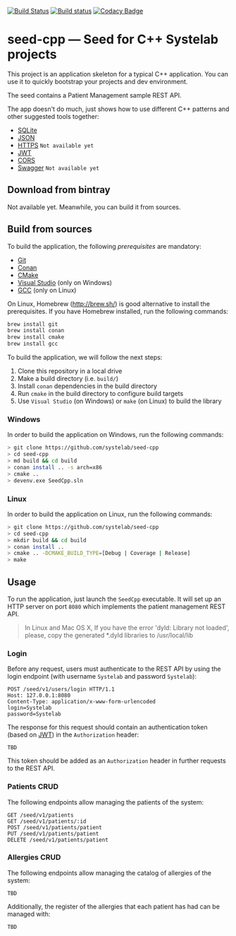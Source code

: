 [![Build Status](https://travis-ci.org/systelab/seed-cpp.svg?branch=master)](https://travis-ci.org/systelab/seed-cpp)
[![Build status](https://ci.appveyor.com/api/projects/status/kiy6ugv134i7nbon?svg=true)](https://ci.appveyor.com/project/systelab/seed-cpp)
[![Codacy Badge](https://api.codacy.com/project/badge/Grade/1da2b731322b4856a2f2f6b49bdfa729)](https://www.codacy.com/app/systelab/seed-cpp?utm_source=github.com&amp;utm_medium=referral&amp;utm_content=systelab/seed-cpp&amp;utm_campaign=Badge_Grade)

# seed-cpp — Seed for C++ Systelab projects

This project is an application skeleton for a typical C++ application. You can use it to quickly bootstrap your projects and dev environment.

The seed contains a Patient Management sample REST API.

The app doesn't do much, just shows how to use different C++ patterns and other suggested tools together:
* [SQLite](https://www.sqlite.org)
* [JSON](https://www.json.org/)
* [HTTPS](https://en.wikipedia.org/wiki/HTTPS) `Not available yet`
* [JWT](https://jwt.io/)
* [CORS](https://en.wikipedia.org/wiki/Cross-origin_resource_sharing)
* [Swagger](https://swagger.io/) `Not available yet`

## Download from bintray

Not available yet. Meanwhile, you can build it from sources.

## Build from sources

To build the application, the following *prerequisites* are mandatory:

  - [Git](https://git-scm.com/)
  - [Conan](https://conan.io/)
  - [CMake](https://cmake.org/)
  - [Visual Studio](https://visualstudio.microsoft.com/) (only on Windows)
  - [GCC](https://gcc.gnu.org/) (only on Linux)

On Linux, Homebrew (http://brew.sh/) is good alternative to install the prerequisites. If you have Homebrew installed, run the following commands:

```bash
brew install git
brew install conan
brew install cmake
brew install gcc
```

To build the application, we will follow the next steps:
  1. Clone this repository in a local drive
  2. Make a build directory (i.e. `build/`)
  3. Install `conan` dependencies in the build directory
  4. Run `cmake` in the build directory to configure build targets
  5. Use `Visual Studio` (on Windows) or `make` (on Linux) to build the library

### Windows

In order to build the application on Windows, run the following commands:

``` bash
> git clone https://github.com/systelab/seed-cpp
> cd seed-cpp
> md build && cd build
> conan install .. -s arch=x86
> cmake ..
> devenv.exe SeedCpp.sln
```

### Linux

In order to build the application on Linux, run the following commands:

``` bash
> git clone https://github.com/systelab/seed-cpp
> cd seed-cpp
> mkdir build && cd build
> conan install ..
> cmake .. -DCMAKE_BUILD_TYPE=[Debug | Coverage | Release]
> make
```

## Usage

To run the application, just launch the `SeedCpp` executable. It will set up an HTTP server on port `8080` which implements the patient management REST API.

> In Linux and Mac OS X, If you have the error 'dyld: Library not loaded', please, copy the generated *.dyld libraries to /usr/local/lib

### Login

Before any request, users must authenticate to the REST API by using the login endpoint (with username `Systelab` and password `Systelab`):

```
POST /seed/v1/users/login HTTP/1.1
Host: 127.0.0.1:8080
Content-Type: application/x-www-form-urlencoded
login=Systelab
password=Systelab
```

The response for this request should contain an authentication token (based on [JWT](https://jwt.io/)) in the `Authorization` header:

```
TBD
```

This token should be added as an `Authorization` header in further requests to the REST API.

### Patients CRUD

The following endpoints allow managing the patients of the system:

```
GET /seed/v1/patients
GET /seed/v1/patients/:id
POST /seed/v1/patients/patient
PUT /seed/v1/patients/patient
DELETE /seed/v1/patients/patient
```

### Allergies CRUD

The following endpoints allow managing the catalog of allergies of the system:

`TBD`

Additionally, the register of the allergies that each patient has had can be managed with:

`TBD`

